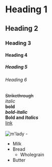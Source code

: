 <!-- this is a comment-->
# Heading 1
## Heading 2
### Heading 3
#### Heading 4
##### Heading 5
###### Heading 6

~~Strikethrough~~<br>
*italic*<br>
**bold**<br>
***bold-italic***<br>
**Bold and *Italics***<br>
[link](http://example.com)<br>
<br>![m'lady](http://i.imgur.com/v8IVDka.jpg) - 

* Milk
* Bread
    * Wholegrain
* Butter
